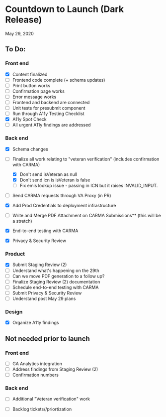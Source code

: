 # Countdown to Launch (Dark Release)
May 29, 2020

## To Do:

### Front end
- [x] Content finalized
- [ ] Frontend code complete (+ schema updates)
- [ ] Print button works
- [ ] Confirmation page works
- [ ] Error message works
- [ ] Frontend and backend are connected
- [ ] Unit tests for presubmit component
- [ ] Run through A11y Testing Checklist
- [x] A11y Spot Check
- [ ] All urgent A11y findings are addressed

### Back end
- [x] Schema changes
- [ ] Finalize all work relating to "veteran verification" (includes confirmation with CARMA)
  - [x] Don't send isVeteran as null
  - [x] Don't send icn is isVeteran is false
  - [ ] Fix emis lookup issue - passing in ICN but it raises INVALID_INPUT.
- [ ] Send CARMA requests through VA Proxy (in PR)
- [x] Add Prod Credentials to deployment infrastructure
- [ ] Write and Merge PDF Attachment on CARMA Submissions** (this will be a stretch)
- [x] End-to-end testing with CARMA
- [x] Privacy & Security Review


### Product
- [x] Submit Staging Review (2)
- [ ] Understand what's happening on the 29th
- [ ] Can we move PDF generation to a follow up?
- [ ] Finalize Staging Review (2) documentation
- [ ] Schedule end-to-end testing with CARMA
- [ ] Submit Privacy & Security Review
- [ ] Understand post May 29 plans

### Design
- [x] Organize A11y findings




## Not needed prior to launch

### Front end
- [ ] GA Analytics integration
- [ ] Address findings from Staging Review (2)
- [ ] Confirmation numbers

### Back end
- [ ] Additional "Veteran verification" work
- [ ] Backlog tickets//priortization


